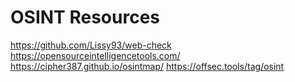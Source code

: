 # OSINT Resources

https://github.com/Lissy93/web-check
https://opensourceintelligencetools.com/
https://cipher387.github.io/osintmap/
https://offsec.tools/tag/osint
